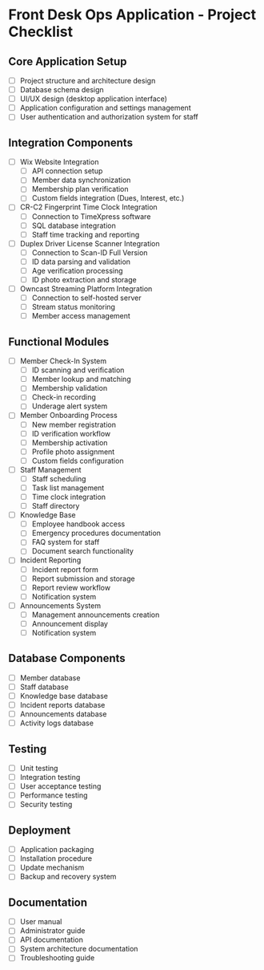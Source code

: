 # Front Desk Ops Application - Project Checklist

## Core Application Setup
- [ ] Project structure and architecture design
- [ ] Database schema design
- [ ] UI/UX design (desktop application interface)
- [ ] Application configuration and settings management
- [ ] User authentication and authorization system for staff

## Integration Components
- [ ] Wix Website Integration
  - [ ] API connection setup
  - [ ] Member data synchronization
  - [ ] Membership plan verification
  - [ ] Custom fields integration (Dues, Interest, etc.)

- [ ] CR-C2 Fingerprint Time Clock Integration
  - [ ] Connection to TimeXpress software
  - [ ] SQL database integration
  - [ ] Staff time tracking and reporting

- [ ] Duplex Driver License Scanner Integration
  - [ ] Connection to Scan-ID Full Version
  - [ ] ID data parsing and validation
  - [ ] Age verification processing
  - [ ] ID photo extraction and storage

- [ ] Owncast Streaming Platform Integration
  - [ ] Connection to self-hosted server
  - [ ] Stream status monitoring
  - [ ] Member access management

## Functional Modules
- [ ] Member Check-In System
  - [ ] ID scanning and verification
  - [ ] Member lookup and matching
  - [ ] Membership validation
  - [ ] Check-in recording
  - [ ] Underage alert system

- [ ] Member Onboarding Process
  - [ ] New member registration
  - [ ] ID verification workflow
  - [ ] Membership activation
  - [ ] Profile photo assignment
  - [ ] Custom fields configuration

- [ ] Staff Management
  - [ ] Staff scheduling
  - [ ] Task list management
  - [ ] Time clock integration
  - [ ] Staff directory

- [ ] Knowledge Base
  - [ ] Employee handbook access
  - [ ] Emergency procedures documentation
  - [ ] FAQ system for staff
  - [ ] Document search functionality

- [ ] Incident Reporting
  - [ ] Incident report form
  - [ ] Report submission and storage
  - [ ] Report review workflow
  - [ ] Notification system

- [ ] Announcements System
  - [ ] Management announcements creation
  - [ ] Announcement display
  - [ ] Notification system

## Database Components
- [ ] Member database
- [ ] Staff database
- [ ] Knowledge base database
- [ ] Incident reports database
- [ ] Announcements database
- [ ] Activity logs database

## Testing
- [ ] Unit testing
- [ ] Integration testing
- [ ] User acceptance testing
- [ ] Performance testing
- [ ] Security testing

## Deployment
- [ ] Application packaging
- [ ] Installation procedure
- [ ] Update mechanism
- [ ] Backup and recovery system

## Documentation
- [ ] User manual
- [ ] Administrator guide
- [ ] API documentation
- [ ] System architecture documentation
- [ ] Troubleshooting guide
